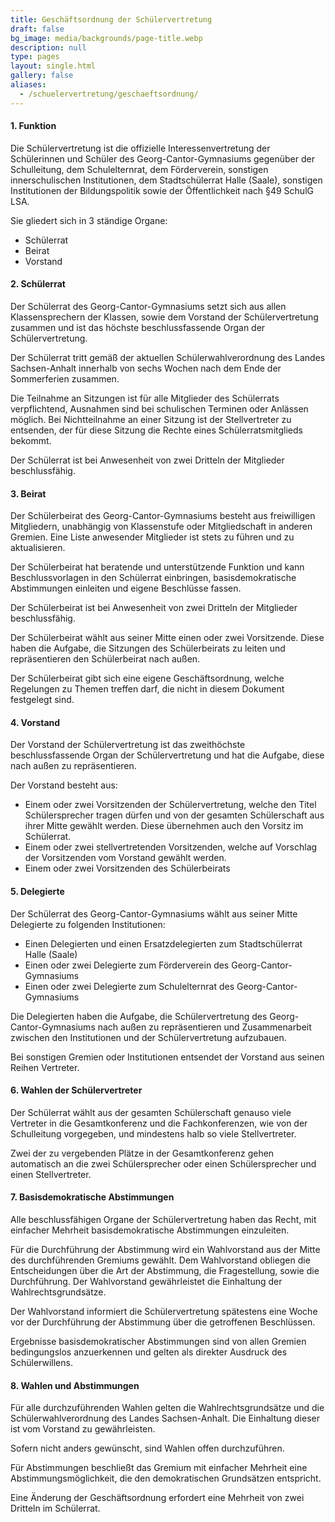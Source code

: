 ```yaml
---
title: Geschäftsordnung der Schülervertretung
draft: false
bg_image: media/backgrounds/page-title.webp
description: null
type: pages
layout: single.html
gallery: false
aliases:
  - /schuelervertretung/geschaeftsordnung/
---
```

#### **1. Funktion**

Die Schülervertretung ist die offizielle Interessenvertretung der Schülerinnen und Schüler des Georg-Cantor-Gymnasiums gegenüber der Schulleitung, dem Schulelternrat, dem Förderverein, sonstigen innerschulischen Institutionen, dem Stadtschülerrat Halle (Saale), sonstigen Institutionen der Bildungspolitik sowie der Öffentlichkeit nach §49 SchulG LSA.

Sie gliedert sich in 3 ständige Organe:

- Schülerrat
- Beirat
- Vorstand

#### **2. Schülerrat**

Der Schülerrat des Georg-Cantor-Gymnasiums setzt sich aus allen Klassensprechern der Klassen, sowie dem Vorstand der Schülervertretung zusammen und ist das höchste beschlussfassende Organ der Schülervertretung.

Der Schülerrat tritt gemäß der aktuellen Schülerwahlverordnung des Landes Sachsen-Anhalt innerhalb von sechs Wochen nach dem Ende der Sommerferien zusammen.

Die Teilnahme an Sitzungen ist für alle Mitglieder des Schülerrats verpflichtend, Ausnahmen sind bei schulischen Terminen oder Anlässen möglich. Bei Nichtteilnahme an einer Sitzung ist der Stellvertreter zu entsenden, der für diese Sitzung die Rechte eines Schülerratsmitglieds bekommt.

Der Schülerrat ist bei Anwesenheit von zwei Dritteln der Mitglieder beschlussfähig.

#### **3. Beirat**

Der Schülerbeirat des Georg-Cantor-Gymnasiums besteht aus freiwilligen Mitgliedern, unabhängig von Klassenstufe oder Mitgliedschaft in anderen Gremien. Eine Liste anwesender Mitglieder ist stets zu führen und zu aktualisieren.

Der Schülerbeirat hat beratende und unterstützende Funktion und kann Beschlussvorlagen in den Schülerrat einbringen, basisdemokratische Abstimmungen einleiten und eigene Beschlüsse fassen.

Der Schülerbeirat ist bei Anwesenheit von zwei Dritteln der Mitglieder beschlussfähig.

Der Schülerbeirat wählt aus seiner Mitte einen oder zwei Vorsitzende. Diese haben die Aufgabe, die Sitzungen des Schülerbeirats zu leiten und repräsentieren den Schülerbeirat nach außen.

Der Schülerbeirat gibt sich eine eigene Geschäftsordnung, welche Regelungen zu Themen treffen darf, die nicht in diesem Dokument festgelegt sind.

#### **4. Vorstand**

Der Vorstand der Schülervertretung ist das zweithöchste beschlussfassende Organ der Schülervertretung und hat die Aufgabe, diese nach außen zu repräsentieren.

Der Vorstand besteht aus:

- Einem oder zwei Vorsitzenden der Schülervertretung, welche den Titel Schülersprecher tragen dürfen und von der gesamten Schülerschaft aus ihrer Mitte gewählt werden. Diese übernehmen auch den Vorsitz im Schülerrat.
- Einem oder zwei stellvertretenden Vorsitzenden, welche auf Vorschlag der Vorsitzenden vom Vorstand gewählt werden.
- Einem oder zwei Vorsitzenden des Schülerbeirats

#### **5. Delegierte**

Der Schülerrat des Georg-Cantor-Gymnasiums wählt aus seiner Mitte Delegierte zu folgenden Institutionen:

- Einen Delegierten und einen Ersatzdelegierten zum Stadtschülerrat Halle (Saale)
- Einen oder zwei Delegierte zum Förderverein des Georg-Cantor-Gymnasiums
- Einen oder zwei Delegierte zum Schulelternrat des Georg-Cantor-Gymnasiums

Die Delegierten haben die Aufgabe, die Schülervertretung des Georg-Cantor-Gymnasiums nach außen zu repräsentieren und Zusammenarbeit zwischen den Institutionen und der Schülervertretung aufzubauen.

Bei sonstigen Gremien oder Institutionen entsendet der Vorstand aus seinen Reihen Vertreter.

#### **6. Wahlen der Schülervertreter**

Der Schülerrat wählt aus der gesamten Schülerschaft genauso viele Vertreter in die Gesamtkonferenz und die Fachkonferenzen, wie von der Schulleitung vorgegeben, und mindestens halb so viele Stellvertreter.

Zwei der zu vergebenden Plätze in der Gesamtkonferenz gehen automatisch an die zwei Schülersprecher oder einen Schülersprecher und einen Stellvertreter.

#### **7. Basisdemokratische Abstimmungen**

Alle beschlussfähigen Organe der Schülervertretung haben das Recht, mit einfacher Mehrheit basisdemokratische Abstimmungen einzuleiten.

Für die Durchführung der Abstimmung wird ein Wahlvorstand aus der Mitte des durchführenden Gremiums gewählt. Dem Wahlvorstand obliegen die Entscheidungen über die Art der Abstimmung, die Fragestellung, sowie die Durchführung. Der Wahlvorstand gewährleistet die Einhaltung der Wahlrechtsgrundsätze.

Der Wahlvorstand informiert die Schülervertretung spätestens eine Woche vor der Durchführung der Abstimmung über die getroffenen Beschlüssen.

Ergebnisse basisdemokratischer Abstimmungen sind von allen Gremien bedingungslos anzuerkennen und gelten als direkter Ausdruck des Schülerwillens.

#### **8. Wahlen und Abstimmungen**

Für alle durchzuführenden Wahlen gelten die Wahlrechtsgrundsätze und die Schülerwahlverordnung des Landes Sachsen-Anhalt. Die Einhaltung dieser ist vom Vorstand zu gewährleisten.

Sofern nicht anders gewünscht, sind Wahlen offen durchzuführen.

Für Abstimmungen beschließt das Gremium mit einfacher Mehrheit eine Abstimmungsmöglichkeit, die den demokratischen Grundsätzen entspricht.

Eine Änderung der Geschäftsordnung erfordert eine Mehrheit von zwei Dritteln im Schülerrat.
